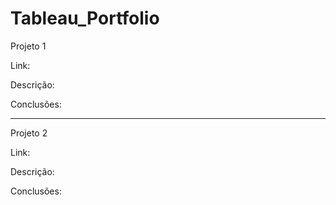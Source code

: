 # Tableau_Portfolio

Projeto 1

Link:

Descrição:  

Conclusões:
 


------------------------------------------------------------------------------------------
Projeto 2

Link:

Descrição:

Conclusões:
